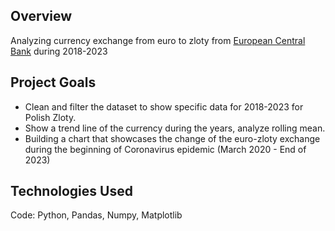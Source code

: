 ## Overview
Analyzing currency exchange from euro to zloty from [European Central Bank](https://www.kaggle.com/datasets/lsind18/euro-exchange-daily-rates-19992020) during 2018-2023

## Project Goals
- Clean and filter the dataset to show specific data for 2018-2023 for Polish Zloty.
- Show a trend line of the currency during the years, analyze rolling mean. 
- Building a chart that showcases the change of the euro-zloty exchange during the beginning of Coronavirus epidemic (March 2020 - End of 2023)

## Technologies Used
Code: Python, Pandas, Numpy, Matplotlib
